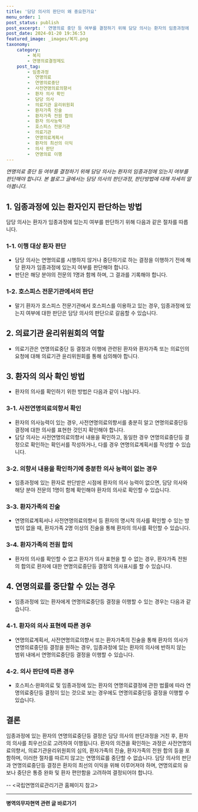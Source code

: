 ```yaml
---
title: '담당 의사의 판단이 왜 중요한가요'
menu_order: 1
post_status: publish
post_excerpt: ' 연명의료 중단 등 여부를 결정하기 위해 담당 의사는 환자의 임종과정에 있는지 여부를 판단해야 합니다. 본 블로그 글에서는 담당 의사의 판단과정, 판단방법에 대해 자세히 알아봅니다. '
post_date: 2024-01-20 19:36:53
featured_image: _images/복지.png
taxonomy:
    category:
        - 복지
        - 연명의료결정제도
    post_tag:
        - 임종과정
        -  연명의료
        -  연명의료중단
        -  사전연명의료의향서
        -  환자 의사 확인
        -  담당 의사
        -  의료기관 윤리위원회
        -  환자가족 진술
        -  환자가족 전원 합의
        -  환자 의사능력
        -  호스피스 전문기관
        -  의료기관
        -  연명의료계획서
        -  환자의 최선의 이익
        -  의사 판단
        -  연명의료 이행
---
```


*연명의료 중단 등 여부를 결정하기 위해 담당 의사는 환자의 임종과정에 있는지 여부를 판단해야 합니다. 본 블로그 글에서는 담당 의사의 판단과정, 판단방법에 대해 자세히 알아봅니다.*

## 1. 임종과정에 있는 환자인지 판단하는 방법
담당 의사는 환자가 임종과정에 있는지 여부를 판단하기 위해 다음과 같은 절차를 따릅니다.

### 1-1. 이행 대상 환자 판단 
- 담당 의사는 연명의료를 시행하지 않거나 중단하기로 하는 결정을 이행하기 전에 해당 환자가 임종과정에 있는지 여부를 판단해야 합니다.
- 판단은 해당 분야의 전문의 1명과 함께 하며, 그 결과를 기록해야 합니다.

### 1-2. 호스피스 전문기관에서의 판단
- 말기 환자가 호스피스 전문기관에서 호스피스를 이용하고 있는 경우, 임종과정에 있는지 여부에 대한 판단은 담당 의사의 판단으로 갈음할 수 있습니다.

## 2. 의료기관 윤리위원회의 역할
- 의료기관은 연명의료중단 등 결정과 이행에 관련된 환자와 환자가족 또는 의료인의 요청에 대해 의료기관 윤리위원회를 통해 심의해야 합니다.

## 3. 환자의 의사 확인 방법 
- 환자의 의사를 확인하기 위한 방법은 다음과 같이 나뉩니다.

### 3-1. 사전연명의료의향서 확인
- 환자의 의사능력이 있는 경우, 사전연명의료의향서를 충분히 알고 연명의료중단등 결정에 대한 의사를 표현한 것인지 확인해야 합니다.
- 담당 의사는 사전연명의료의향서 내용을 확인하고, 동일한 경우 연명의료중단등 결정으로 확인하는 확인서를 작성하거나, 다를 경우 연명의료계획서를 작성할 수 있습니다.

### 3-2. 의향서 내용을 확인하기에 충분한 의사 능력이 없는 경우
- 임종과정에 있는 환자로 판단받은 시점에 환자의 의사 능력이 없으면, 담당 의사와 해당 분야 전문의 1명이 함께 확인해야 환자의 의사로 확인할 수 있습니다.

### 3-3. 환자가족의 진술
- 연명의료계획서나 사전연명의료의향서 등 환자의 명시적 의사를 확인할 수 있는 방법이 없을 때, 환자가족 2명 이상의 진술을 통해 환자의 의사를 확인할 수 있습니다.

### 3-4. 환자가족의 전원 합의
- 환자의 의사를 확인할 수 없고 환자가 의사 표현을 할 수 없는 경우, 환자가족 전원의 합의로 환자에 대한 연명의료중단등 결정의 의사표시를 할 수 있습니다.

## 4. 연명의료를 중단할 수 있는 경우 
- 임종과정에 있는 환자에게 연명의료중단등 결정을 이행할 수 있는 경우는 다음과 같습니다.

### 4-1. 환자의 의사 표현에 따른 경우
- 연명의료계획서, 사전연명의료의향서 또는 환자가족의 진술을 통해 환자의 의사가 연명의료중단등 결정을 원하는 경우, 임종과정에 있는 환자의 의사에 반하지 않는 범위 내에서 연명의료중단등 결정을 이행할 수 있습니다.

### 4-2. 의사 판단에 따른 경우 
- 호스피스·완화의료 및 임종과정에 있는 환자의 연명의료결정에 관한 법률에 따라 연명의료중단등 결정이 있는 것으로 보는 경우에도 연명의료중단등 결정을 이행할 수 있습니다.

## 결론
임종과정에 있는 환자의 연명의료중단등 결정은 담당 의사의 판단과정을 거친 후, 환자의 의사를 최우선으로 고려하여 이행됩니다. 환자의 의견을 확인하는 과정은 사전연명의료의향서, 의료기관윤리위원회의 심의, 환자가족의 진술, 환자가족의 전원 합의 등을 포함하며, 이러한 절차를 따르지 않고는 연명의료를 중단할 수 없습니다. 담당 의사의 판단과 연명의료중단등 결정은 환자의 최선의 이익을 위해 이루어져야 하며, 연명의료의 유보나 중단은 통증 완화 및 환자 편안함을 고려하여 결정되어야 합니다.

--
<국립연명의료관리기관 홈페이지 참고>
<!-- wp:separator -->
<hr class="wp-block-separator has-alpha-channel-opacity"/>
<!-- /wp:separator -->

<!-- wp:group {"backgroundColor":"base","layout":{"type":"constrained"}} -->
<div class="wp-block-group has-base-background-color has-background"><!-- wp:paragraph {"align":"center","fontSize":"medium"} -->
<p class="has-text-align-center has-large-font-size"><strong>병역의무자현역 관련 글 바로가기</strong></p>
<!-- /wp:paragraph -->


<!-- wp:latest-posts
{"categories":[{"id":9912,"count":19,"description":"","link":"https://uknowlaw.com/category/%eb%b3%91%ec%97%ad%ec%9d%98%eb%ac%b4%ec%9e%90%ed%98%84%ec%97%ad/","name":"병역의무자현역","slug":"병역의무자현역","taxonomy":"category","parent":0,"meta":[],"_links":{"self":[{"href":"https://uknowlaw.com/wp-json/wp/v2/categories/9912"}],"collection":[{"href":"https://uknowlaw.com/wp-json/wp/v2/categories"}],"about":[{"href":"https://uknowlaw.com/wp-json/wp/v2/taxonomies/category"}],"wp:post_type":[{"href":"https://uknowlaw.com/wp-json/wp/v2/posts?categories=9912"}],"curies":[{"name":"wp","href":"https://api.w.org/{rel}","templated":true}]}}],"postsToShow":100,"excerptLength":28,"postLayout":"grid","columns":2,"featuredImageAlign":"left","featuredImageSizeSlug":"large","fontSize":"small"} /--></div>
<!-- /wp:group -->